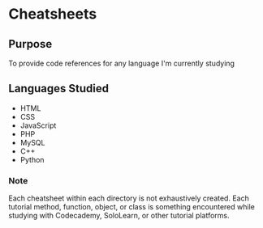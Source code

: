 # Cheatsheets

## Purpose
To provide code references for any language I'm currently studying

## Languages Studied
+ HTML
+ CSS
+ JavaScript
+ PHP
+ MySQL
+ C++
+ Python

### Note
Each cheatsheet within each directory is not exhaustively created.
Each tutorial method, function, object, or class is something encountered while studying with Codecademy, SoloLearn, or other tutorial platforms.